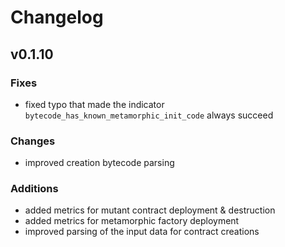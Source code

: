 # Changelog

## v0.1.10

### Fixes

- fixed typo that made the indicator `bytecode_has_known_metamorphic_init_code` always succeed

### Changes

- improved creation bytecode parsing

### Additions

- added metrics for mutant contract deployment & destruction
- added metrics for metamorphic factory deployment
- improved parsing of the input data for contract creations
